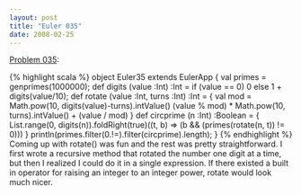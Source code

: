 ```yaml
---
layout: post
title: "Euler 035"
date: 2008-02-25
---
```


[Problem 035]\:

{% highlight scala %}
object Euler35 extends EulerApp {
  val primes = genprimes(1000000);
  def digits (value :Int) :Int = if (value == 0) 0 else 1 + digits(value/10);
  def rotate (value :Int, turns :Int) :Int = {
    val mod = Math.pow(10, digits(value)-turns).intValue()
    (value % mod) * Math.pow(10, turns).intValue() + (value / mod)
  }
  def circprime (n :Int) :Boolean = {
    List.range(0, digits(n)).foldRight(true)((t, b) => (b && (primes(rotate(n, t)) != 0)))
  }
  println(primes.filter(0.!=).filter(circprime).length);
}
{% endhighlight %}
Coming up with rotate() was fun and the rest was pretty straightforward. I first wrote a recursive method that rotated the number one digit at a time, but then I realized I could do it in a single expression. If there existed a built in operator for raising an integer to an integer power, rotate would look much nicer.



[Problem 035]: http://projecteuler.net/index.php?section=problems&id=35
